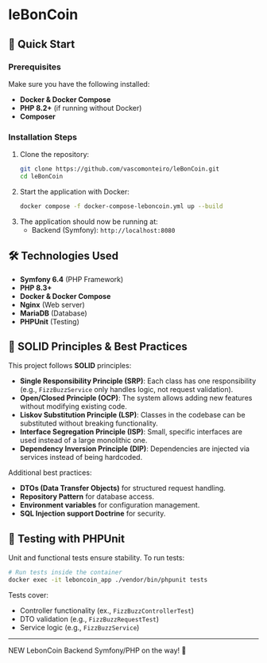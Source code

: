 # leBonCoin

## 🚀 Quick Start

### Prerequisites
Make sure you have the following installed:
- **Docker & Docker Compose**
- **PHP 8.2+** (if running without Docker)
- **Composer**

### Installation Steps
1. Clone the repository:
   ```bash
   git clone https://github.com/vascomonteiro/leBonCoin.git
   cd leBonCoin
   ```
2. Start the application with Docker:
   ```bash
   docker compose -f docker-compose-leboncoin.yml up --build
   ```
3. The application should now be running at:
   - Backend (Symfony): `http://localhost:8080`

## 🛠️ Technologies Used
- **Symfony 6.4** (PHP Framework)
- **PHP 8.3+**
- **Docker & Docker Compose**
- **Nginx** (Web server)
- **MariaDB** (Database)
- **PHPUnit** (Testing)

## 📌 SOLID Principles & Best Practices
This project follows **SOLID** principles:
- **Single Responsibility Principle (SRP)**: Each class has one responsibility (e.g., `FizzBuzzService` only handles logic, not request validation).
- **Open/Closed Principle (OCP)**: The system allows adding new features without modifying existing code.
- **Liskov Substitution Principle (LSP)**: Classes in the codebase can be substituted without breaking functionality.
- **Interface Segregation Principle (ISP)**: Small, specific interfaces are used instead of a large monolithic one.
- **Dependency Inversion Principle (DIP)**: Dependencies are injected via services instead of being hardcoded.

Additional best practices:
- **DTOs (Data Transfer Objects)** for structured request handling.
- **Repository Pattern** for database access.
- **Environment variables** for configuration management.
- **SQL Injection support Doctrine** for security.

## 🧪 Testing with PHPUnit
Unit and functional tests ensure stability. To run tests:
```bash
# Run tests inside the container
docker exec -it leboncoin_app ./vendor/bin/phpunit tests
```
Tests cover:
- Controller functionality (ex., `FizzBuzzControllerTest`)
- DTO validation (e.g., `FizzBuzzRequestTest`)
- Service logic (e.g., `FizzBuzzService`)
---

NEW LebonCoin Backend Symfony/PHP on the way! 🚀

